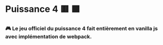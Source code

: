 # Puissance 4 🟥 🟩
### 🎮 Le jeu officiel du puissance 4 fait entièrement en vanilla js avec implémentation de webpack.
